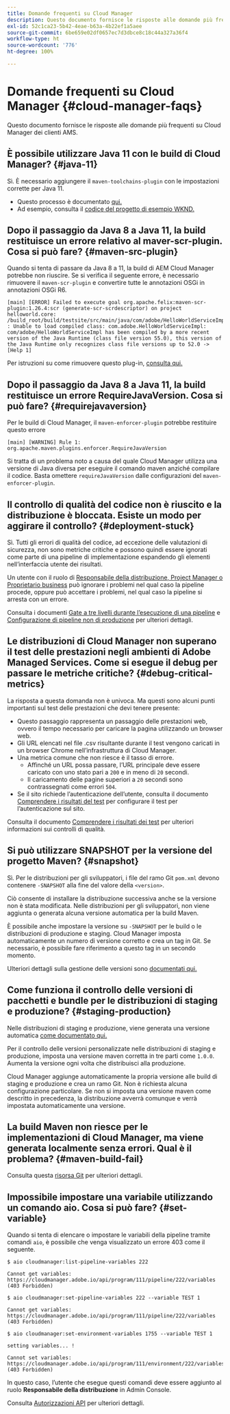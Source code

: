 ```yaml
---
title: Domande frequenti su Cloud Manager
description: Questo documento fornisce le risposte alle domande più frequenti su Cloud Manager dei clienti AMS.
exl-id: 52c1ca23-5b42-4eae-b63a-4b22ef1a5aee
source-git-commit: 6be659e02df0657ec7d3dbce8c18c44a327a36f4
workflow-type: ht
source-wordcount: '776'
ht-degree: 100%

---
```



# Domande frequenti su Cloud Manager {#cloud-manager-faqs}

Questo documento fornisce le risposte alle domande più frequenti su Cloud Manager dei clienti AMS.

## È possibile utilizzare Java 11 con le build di Cloud Manager? {#java-11}

Sì. È necessario aggiungere il `maven-toolchains-plugin` con le impostazioni corrette per Java 11.

* Questo processo è documentato [qui.](/help/getting-started/using-the-wizard.md)
* Ad esempio, consulta il [codice del progetto di esempio WKND.](https://github.com/adobe/aem-guides-wknd/commit/6cb5238cb6b932735dcf91b21b0d835ae3a7fe75)

## Dopo il passaggio da Java 8 a Java 11, la build restituisce un errore relativo al maver-scr-plugin. Cosa si può fare? {#maven-src-plugin}

Quando si tenta di passare da Java 8 a 11, la build di AEM Cloud Manager potrebbe non riuscire. Se si verifica il seguente errore, è necessario rimuovere il `maven-scr-plugin` e convertire tutte le annotazioni OSGi in annotazioni OSGi R6.

```text
[main] [ERROR] Failed to execute goal org.apache.felix:maven-scr-plugin:1.26.4:scr (generate-scr-scrdescriptor) on project helloworld.core: /build_root/build/testsite/src/main/java/com/adobe/HelloWorldServiceImpl.java : Unable to load compiled class: com.adobe.HelloWorldServiceImpl: com/adobe/HelloWorldServiceImpl has been compiled by a more recent version of the Java Runtime (class file version 55.0), this version of the Java Runtime only recognizes class file versions up to 52.0 -> [Help 1]
```

Per istruzioni su come rimuovere questo plug-in, [consulta qui.](https://cqdump.wordpress.com/2019/01/03/from-scr-annotations-to-osgi-annotations/)

## Dopo il passaggio da Java 8 a Java 11, la build restituisce un errore RequireJavaVersion. Cosa si può fare? {#requirejavaversion}

Per le build di Cloud Manager, il `maven-enforcer-plugin` potrebbe restituire questo errore

```text
[main] [WARNING] Rule 1: org.apache.maven.plugins.enforcer.RequireJavaVersion
```

Si tratta di un problema noto a causa del quale Cloud Manager utilizza una versione di Java diversa per eseguire il comando maven anziché compilare il codice. Basta omettere `requireJavaVersion` dalle configurazioni del `maven-enforcer-plugin`.

## Il controllo di qualità del codice non è riuscito e la distribuzione è bloccata. Esiste un modo per aggirare il controllo? {#deployment-stuck}

Sì. Tutti gli errori di qualità del codice, ad eccezione delle valutazioni di sicurezza, non sono metriche critiche e possono quindi essere ignorati come parte di una pipeline di implementazione espandendo gli elementi nell’interfaccia utente dei risultati.

Un utente con il ruolo di [Responsabile della distribuzione, Project Manager o Proprietario business](/help/requirements/users-and-roles.md#role-definitions) può ignorare i problemi nel qual caso la pipeline procede, oppure può accettare i problemi, nel qual caso la pipeline si arresta con un errore.

Consulta i documenti [Gate a tre livelli durante l’esecuzione di una pipeline](/help/using/code-quality-testing.md#three-tier-gates-while-running-a-pipeline) e [Configurazione di pipeline non di produzione](/help/using/non-production-pipelines.md#understanding-the-flow) per ulteriori dettagli.

## Le distribuzioni di Cloud Manager non superano il test delle prestazioni negli ambienti di Adobe Managed Services. Come si esegue il debug per passare le metriche critiche? {#debug-critical-metrics}

La risposta a questa domanda non è univoca. Ma questi sono alcuni punti importanti sul test delle prestazioni che devi tenere presente:

* Questo passaggio rappresenta un passaggio delle prestazioni web, ovvero il tempo necessario per caricare la pagina utilizzando un browser web.
* Gli URL elencati nel file .csv risultante durante il test vengono caricati in un browser Chrome nell’infrastruttura di Cloud Manager.
* Una metrica comune che non riesce è il tasso di errore.
   * Affinché un URL possa passare, l’URL principale deve essere caricato con uno stato pari a `200` e in meno di `20` secondi.
   * Il caricamento delle pagine superiori a `20` secondi sono contrassegnati come errori `504`.
* Se il sito richiede l’autenticazione dell’utente, consulta il documento [Comprendere i risultati del test](/help/using/code-quality-testing.md#authenticated-performance-testing) per configurare il test per l’autenticazione sul sito.

Consulta il documento [Comprendere i risultati dei test](/help/using/code-quality-testing.md) per ulteriori informazioni sui controlli di qualità.

## Si può utilizzare SNAPSHOT per la versione del progetto Maven? {#snapshot}

Sì. Per le distribuzioni per gli sviluppatori, i file del ramo Git `pom.xml` devono contenere `-SNAPSHOT` alla fine del valore della `<version>`.

Ciò consente di installare la distribuzione successiva anche se la versione non è stata modificata. Nelle distribuzioni per gli sviluppatori, non viene aggiunta o generata alcuna versione automatica per la build Maven.

È possibile anche impostare la versione su `-SNAPSHOT` per le build o le distribuzioni di produzione e staging. Cloud Manager imposta automaticamente un numero di versione corretto e crea un tag in Git. Se necessario, è possibile fare riferimento a questo tag in un secondo momento.

Ulteriori dettagli sulla gestione delle versioni sono [documentati qui.](https://experienceleague.adobe.com/docs/experience-manager-cloud-service/content/implementing/using-cloud-manager/managing-code/project-version-handling.html?lang=it)

## Come funziona il controllo delle versioni di pacchetti e bundle per le distribuzioni di staging e produzione? {#staging-production}

Nelle distribuzioni di staging e produzione, viene generata una versione automatica [come documentato qui.](/help/managing-code/maven-project-version.md)

Per il controllo delle versioni personalizzate nelle distribuzioni di staging e produzione, imposta una versione maven corretta in tre parti come `1.0.0`. Aumenta la versione ogni volta che distribuisci alla produzione.

Cloud Manager aggiunge automaticamente la propria versione alle build di staging e produzione e crea un ramo Git. Non è richiesta alcuna configurazione particolare. Se non si imposta una versione maven come descritto in precedenza, la distribuzione avverrà comunque e verrà impostata automaticamente una versione.

## La build Maven non riesce per le implementazioni di Cloud Manager, ma viene generata localmente senza errori. Qual è il problema? {#maven-build-fail}

Consulta questa [risorsa Git](https://github.com/cqsupport/cloud-manager/blob/main/cm-build-step-fails.md) per ulteriori dettagli.

## Impossibile impostare una variabile utilizzando un comando aio. Cosa si può fare? {#set-variable}

Quando si tenta di elencare o impostare le variabili della pipeline tramite comandi `aio`, è possibile che venga visualizzato un errore 403 come il seguente.

```shell
$ aio cloudmanager:list-pipeline-variables 222

Cannot get variables: https://cloudmanager.adobe.io/api/program/111/pipeline/222/variables (403 Forbidden)

$ aio cloudmanager:set-pipeline-variables 222 --variable TEST 1

Cannot get variables: https://cloudmanager.adobe.io/api/program/111/pipeline/222/variables (403 Forbidden)

$ aio cloudmanager:set-environment-variables 1755 --variable TEST 1

setting variables... !

Cannot set variables: https://cloudmanager.adobe.io/api/program/111/environment/222/variables (403 Forbidden)
```

In questo caso, l’utente che esegue questi comandi deve essere aggiunto al ruolo **Responsabile della distribuzione** in Admin Console.

Consulta [Autorizzazioni API](https://developer.adobe.com/experience-cloud/cloud-manager/guides/getting-started/permissions/) per ulteriori dettagli.
